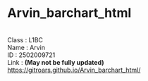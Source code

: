 # Arvin_barchart_html
<br>Class : L1BC
<br>Name : Arvin
<br>ID : 2502009721
<br>Link : **(May not be fully updated)** https://gitroars.github.io/Arvin_barchart_html/ 
